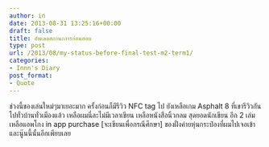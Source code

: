 ```yaml
---
author: in
date: 2013-08-31 13:25:16+00:00
draft: false
title: อัพเดตสถานะการก่อนสอบ
type: post
url: /2013/08/my-status-before-final-test-m2-term1/
categories:
- Innn's Diary
post_format:
- Quote
---
```


ช่วงนี้ของเล่นใหม่ๆมาเยอะมาก ครั้งก่อนก็มีรีวิว NFC tag ไป ยังเหลือเกม Asphalt 8 ที่เขารีวิวกันไปทั่วบ้านทั่วเมืองแล้ว เหลือผมนี่ละไม่มีเวลาเขียน เหลือหนังสือนิ้วกลม สุดยอดนักเขียน อีก 2 เล่ม เหลือแอพโกง in app purchase [จะเขียนเพื่อกรณีศึกษา] ของฝั่งค่ายหุ่นกระป๋องที่ผมไปเจอเข้า และนู๊นนี้นั้นอีกเพียบเลย
